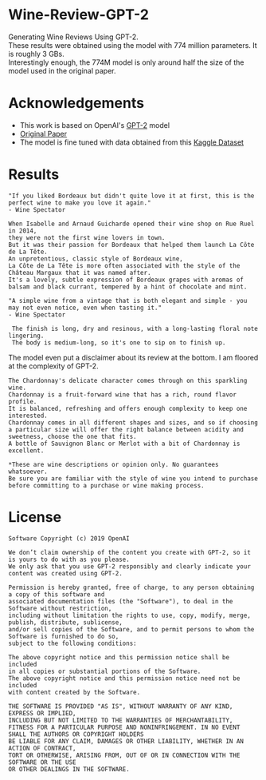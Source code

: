 # Wine-Review-GPT-2
Generating Wine Reviews Using GPT-2. <br/>
These results were obtained using the model with 774 million parameters. It is roughly 3 GBs. <br/>
Interestingly enough, the 774M model is only around half the size of the model used in the original paper.<br/>

# Acknowledgements
* This work is based on OpenAI's [GPT-2](https://github.com/openai/gpt-2) model
* [Original Paper](https://cdn.openai.com/better-language-models/language_models_are_unsupervised_multitask_learners.pdf)
* The model is fine tuned with data obtained from this [Kaggle Dataset](https://www.kaggle.com/zynicide/wine-reviews)

# Results
```
"If you liked Bordeaux but didn't quite love it at first, this is the perfect wine to make you love it again." 
- Wine Spectator
```
```
When Isabelle and Arnaud Guicharde opened their wine shop on Rue Ruel in 2014, 
they were not the first wine lovers in town. 
But it was their passion for Bordeaux that helped them launch La Côte de La Tête. 
An unpretentious, classic style of Bordeaux wine, 
La Côte de La Tête is more often associated with the style of the Château Margaux that it was named after. 
It's a lovely, subtle expression of Bordeaux grapes with aromas of balsam and black currant, tempered by a hint of chocolate and mint.
```
```
"A simple wine from a vintage that is both elegant and simple - you may not even notice, even when tasting it." 
- Wine Spectator
```
```
 The finish is long, dry and resinous, with a long-lasting floral note lingering. 
 The body is medium-long, so it's one to sip on to finish up.
```
The model even put a disclaimer about its review at the bottom. I am floored at the complexity of GPT-2.
```
The Chardonnay's delicate character comes through on this sparkling wine. 
Chardonnay is a fruit-forward wine that has a rich, round flavor profile. 
It is balanced, refreshing and offers enough complexity to keep one interested. 
Chardonnay comes in all different shapes and sizes, and so if choosing a particular size will offer the right balance between acidity and sweetness, choose the one that fits. 
A bottle of Sauvignon Blanc or Merlot with a bit of Chardonnay is excellent.

*These are wine descriptions or opinion only. No guarantees whatsoever. 
Be sure you are familiar with the style of wine you intend to purchase before committing to a purchase or wine making process.
```

# License

``` 
Software Copyright (c) 2019 OpenAI

We don’t claim ownership of the content you create with GPT-2, so it is yours to do with as you please.
We only ask that you use GPT-2 responsibly and clearly indicate your content was created using GPT-2.

Permission is hereby granted, free of charge, to any person obtaining a copy of this software and
associated documentation files (the "Software"), to deal in the Software without restriction,
including without limitation the rights to use, copy, modify, merge, publish, distribute, sublicense,
and/or sell copies of the Software, and to permit persons to whom the Software is furnished to do so,
subject to the following conditions:

The above copyright notice and this permission notice shall be included
in all copies or substantial portions of the Software.
The above copyright notice and this permission notice need not be included
with content created by the Software.

THE SOFTWARE IS PROVIDED "AS IS", WITHOUT WARRANTY OF ANY KIND, EXPRESS OR IMPLIED,
INCLUDING BUT NOT LIMITED TO THE WARRANTIES OF MERCHANTABILITY,
FITNESS FOR A PARTICULAR PURPOSE AND NONINFRINGEMENT. IN NO EVENT SHALL THE AUTHORS OR COPYRIGHT HOLDERS
BE LIABLE FOR ANY CLAIM, DAMAGES OR OTHER LIABILITY, WHETHER IN AN ACTION OF CONTRACT,
TORT OR OTHERWISE, ARISING FROM, OUT OF OR IN CONNECTION WITH THE SOFTWARE OR THE USE
OR OTHER DEALINGS IN THE SOFTWARE. 
```

